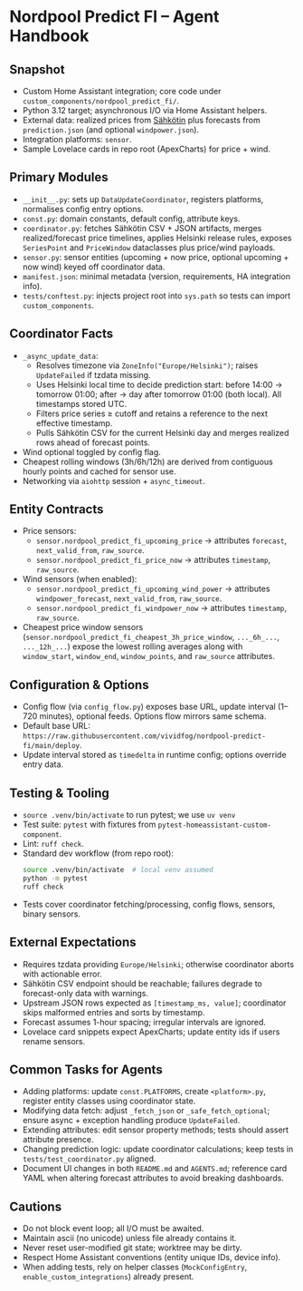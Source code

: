 # Nordpool Predict FI – Agent Handbook

## Snapshot
- Custom Home Assistant integration; core code under `custom_components/nordpool_predict_fi/`.
- Python 3.12 target; asynchronous I/O via Home Assistant helpers.
- External data: realized prices from [Sähkötin](https://sahkotin.fi/hours) plus forecasts from `prediction.json` (and optional `windpower.json`).
- Integration platforms: `sensor`.
- Sample Lovelace cards in repo root (ApexCharts) for price + wind.

## Primary Modules
- `__init__.py`: sets up `DataUpdateCoordinator`, registers platforms, normalises config entry options.
- `const.py`: domain constants, default config, attribute keys.
- `coordinator.py`: fetches Sähkötin CSV + JSON artifacts, merges realized/forecast price timelines, applies Helsinki release rules, exposes `SeriesPoint` and `PriceWindow` dataclasses plus price/wind payloads.
- `sensor.py`: sensor entities (upcoming + now price, optional upcoming + now wind) keyed off coordinator data.
- `manifest.json`: minimal metadata (version, requirements, HA integration info).
- `tests/conftest.py`: injects project root into `sys.path` so tests can import `custom_components`.

## Coordinator Facts
- `_async_update_data`:
  - Resolves timezone via `ZoneInfo("Europe/Helsinki")`; raises `UpdateFailed` if tzdata missing.
  - Uses Helsinki local time to decide prediction start: before 14:00 → tomorrow 01:00; after → day after tomorrow 01:00 (both local). All timestamps stored UTC.
  - Filters price series ≥ cutoff and retains a reference to the next effective timestamp.
  - Pulls Sähkötin CSV for the current Helsinki day and merges realized rows ahead of forecast points.
- Wind optional toggled by config flag.
- Cheapest rolling windows (3h/6h/12h) are derived from contiguous hourly points and cached for sensor use.
- Networking via `aiohttp` session + `async_timeout`.

## Entity Contracts
- Price sensors:
  - `sensor.nordpool_predict_fi_upcoming_price` → attributes `forecast`, `next_valid_from`, `raw_source`.
  - `sensor.nordpool_predict_fi_price_now` → attributes `timestamp`, `raw_source`.
- Wind sensors (when enabled):
  - `sensor.nordpool_predict_fi_upcoming_wind_power` → attributes `windpower_forecast`, `next_valid_from`, `raw_source`.
  - `sensor.nordpool_predict_fi_windpower_now` → attributes `timestamp`, `raw_source`.
- Cheapest price window sensors (`sensor.nordpool_predict_fi_cheapest_3h_price_window`, `..._6h_...`, `..._12h_...`) expose the lowest rolling averages along with `window_start`, `window_end`, `window_points`, and `raw_source` attributes.

## Configuration & Options
- Config flow (via `config_flow.py`) exposes base URL, update interval (1–720 minutes), optional feeds. Options flow mirrors same schema.
- Default base URL: `https://raw.githubusercontent.com/vividfog/nordpool-predict-fi/main/deploy`.
- Update interval stored as `timedelta` in runtime config; options override entry data.

## Testing & Tooling
- `source .venv/bin/activate` to run pytest; we use `uv venv` 
- Test suite: `pytest` with fixtures from `pytest-homeassistant-custom-component`.
- Lint: `ruff check`.
- Standard dev workflow (from repo root):
  ```bash
  source .venv/bin/activate  # local venv assumed
  python -m pytest
  ruff check
  ```
- Tests cover coordinator fetching/processing, config flows, sensors, binary sensors.

## External Expectations
- Requires tzdata providing `Europe/Helsinki`; otherwise coordinator aborts with actionable error.
- Sähkötin CSV endpoint should be reachable; failures degrade to forecast-only data with warnings.
- Upstream JSON rows expected as `[timestamp_ms, value]`; coordinator skips malformed entries and sorts by timestamp.
- Forecast assumes 1-hour spacing; irregular intervals are ignored.
- Lovelace card snippets expect ApexCharts; update entity ids if users rename sensors.

## Common Tasks for Agents
- Adding platforms: update `const.PLATFORMS`, create `<platform>.py`, register entity classes using coordinator state.
- Modifying data fetch: adjust `_fetch_json` or `_safe_fetch_optional`; ensure async + exception handling produce `UpdateFailed`.
- Extending attributes: edit sensor property methods; tests should assert attribute presence.
- Changing prediction logic: update coordinator calculations; keep tests in `tests/test_coordinator.py` aligned.
- Document UI changes in both `README.md` and `AGENTS.md`; reference card YAML when altering forecast attributes to avoid breaking dashboards.

## Cautions
- Do not block event loop; all I/O must be awaited.
- Maintain ascii (no unicode) unless file already contains it.
- Never reset user-modified git state; worktree may be dirty.
- Respect Home Assistant conventions (entity unique IDs, device info).
- When adding tests, rely on helper classes (`MockConfigEntry`, `enable_custom_integrations`) already present.
